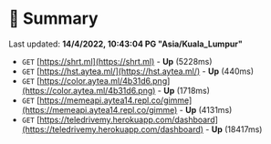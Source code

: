 # 📖 Summary
Last updated: **14/4/2022, 10:43:04 PG "Asia/Kuala_Lumpur"**

- `GET` [https://shrt.ml](https://shrt.ml) - **Up** (5228ms)
- `GET` [https://hst.aytea.ml/](https://hst.aytea.ml/) - **Up** (440ms)
- `GET` [https://color.aytea.ml/4b31d6.png](https://color.aytea.ml/4b31d6.png) - **Up** (1718ms)
- `GET` [https://memeapi.aytea14.repl.co/gimme](https://memeapi.aytea14.repl.co/gimme) - **Up** (4131ms)
- `GET` [https://teledrivemy.herokuapp.com/dashboard](https://teledrivemy.herokuapp.com/dashboard) - **Up** (18417ms)
